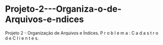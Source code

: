 # Projeto-2---Organiza-o-de-Arquivos-e-ndices
Projeto 2 - Organização de Arquivos e Índices. P r o b l e m a : C a d a s t r o d e C l i e n t e s. 
